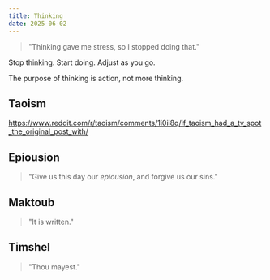 ```yaml
---
title: Thinking
date: 2025-06-02
---
```

> "Thinking gave me stress, so I stopped doing that."

Stop thinking. Start doing. Adjust as you go.

The purpose of thinking is action, not more thinking.

## Taoism
https://www.reddit.com/r/taoism/comments/1i0il8q/if_taoism_had_a_tv_spot_the_original_post_with/

## Epiousion
> "Give us this day our *epiousion*, and forgive us our sins."

## Maktoub
> "It is written."

## Timshel
> "Thou mayest."